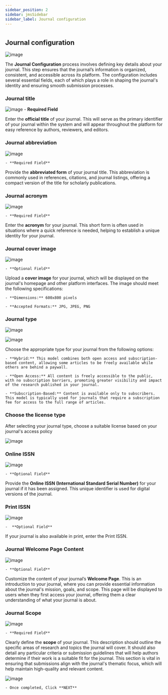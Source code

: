 ```yaml
---
sidebar_position: 2
sidebar: jmsSidebar
sidebar_label: Journal configuration
---
```

#

## Journal configuration
<!-- img -->
![image](/assets/images/journal-config.webp)

The **Journal Configuration** process involves defining key details about your journal. This step ensures that the journal’s information is organized, consistent, and accessible across its platform. The configuration includes several essential fields, each of which plays a role in shaping the journal's identity and ensuring smooth submission processes.

### Journal title
<!-- img -->
![image](/assets/images/journal-title.webp)
    - **Required Field**

Enter the **official title** of your journal. This will serve as the primary identifier of your journal within the system and will appear throughout the platform for easy reference by authors, reviewers, and editors.

### Journal abbreviation

![image](/assets/images/journal-abbr.webp)

    - **Required Field**

Provide the **abbreviated form** of your journal title. This abbreviation is commonly used in references, citations, and journal listings, offering a compact version of the title for scholarly publications.

### Journal acronym

![image](/assets/images/journal-acronym.webp)

    - **Required Field**

Enter the **acronym** for your journal. This short form is often used in situations where a quick reference is needed, helping to establish a unique identity for your journal.

### Journal cover image

![image](/assets/images/journal-cover-image.webp)

    - **Optional Field**

Upload a **cover image** for your journal, which will be displayed on the journal's homepage and other platform interfaces. The image should meet the following specifications:

    - **Dimensions:** 600x800 pixels

    - **Accepted Formats:** JPG, JPEG, PNG

### Journal type

![image](/assets/images/journal-type-box.webp)

![image](/assets/images/journal-type-choose.webp)

Choose the appropriate type for your journal from the following options:

    - **Hybrid:** This model combines both open access and subscription-based content, allowing some articles to be freely available while others are behind a paywall.

    - **Open Access:** All content is freely accessible to the public, with no subscription barriers, promoting greater visibility and impact of the research published in your journal.

    - **Subscription-Based:** Content is available only to subscribers. This model is typically used for journals that require a subscription fee for access to the full range of articles.

### Choose the license type

After selecting your journal type, choose a suitable license based on your journal's access policy

![image](/assets/images/journal-type-cc-by.webp)

### Online ISSN

![image](/assets/images/online-issn.webp)

    - **Optional Field**

Provide the **Online ISSN (International Standard Serial Number)** for your journal if it has been assigned. This unique identifier is used for digital versions of the journal.

### Print ISSN

![image](/assets/images/print-issn.webp)

    -  **Optional Field**

If your journal is also available in print, enter the Print ISSN.

### Journal Welcome Page Content

![image](/assets/images/journal-wel-page.webp)

    - **Optional Field**

Customize the content of your journal’s **Welcome Page**. This is an introduction to your journal, where you can provide essential information about the journal's mission, goals, and scope. This page will be displayed to users when they first access your journal, offering them a clear understanding of what your journal is about.

### Journal Scope

![image](/assets/images/journal-scope.webp)

    - **Required Field**

Clearly define the **scope** of your journal. This description should outline the specific areas of research and topics the journal will cover. It should also detail any particular criteria or submission guidelines that will help authors determine if their work is a suitable fit for the journal. This section is vital in ensuring that submissions align with the journal's thematic focus, which will help maintain high-quality and relevant content.

![image](/assets/images/journal-scope-next.webp)

    - Once completed, Click **NEXT**
